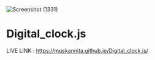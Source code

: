 ![Screenshot (1331)](https://github.com/MuskanNITA/Digital_clock.js/assets/115357215/69e776d8-7ed9-465f-be1c-3638dc86e848)
# Digital_clock.js
LIVE LINK : https://muskannita.github.io/Digital_clock.js/
